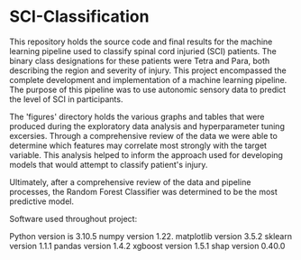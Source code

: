 # SCI-Classification

This repository holds the source code and final results for the machine learning pipeline used to classify spinal cord injuried (SCI) patients. The binary class designations for these patients were Tetra and Para, both describing the region and severity of injury. This project encompassed the complete development and implementation of a machine learning pipeline. The purpose of this pipeline was to use autonomic sensory data to predict the level of SCI in participants.

The 'figures' directory holds the various graphs and tables that were produced during the exploratory data analysis and hyperparameter tuning excersies. Through a comprehensive review of the data we were able to determine which features may correlate most strongly with the target variable. This analysis helped to inform the approach used for developing models that would attempt to classify patient's injury.

Ultimately, after a comprehensive review of the data and pipeline processes, the Random Forest Classifier was determined to be the most predictive model. 

Software used throughout project:

Python version is 3.10.5
numpy version 1.22.
matplotlib version 3.5.2
sklearn version 1.1.1
pandas version 1.4.2
xgboost version 1.5.1
shap version 0.40.0
